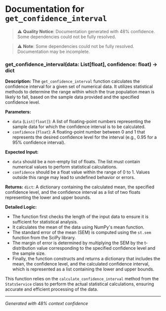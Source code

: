# Documentation for `get_confidence_interval`

> ⚠️ **Quality Notice**: Documentation generated with 48% confidence. Some dependencies could not be fully resolved.


> ⚠️ **Note**: Some dependencies could not be fully resolved. Documentation may be incomplete.
### get_confidence_interval(data: List[float], confidence: float) -> dict

**Description:**
The `get_confidence_interval` function calculates the confidence interval for a given set of numerical data. It utilizes statistical methods to determine the range within which the true population mean is likely to fall, based on the sample data provided and the specified confidence level.

**Parameters:**
- `data` (`List[float]`): A list of floating-point numbers representing the sample data for which the confidence interval is to be calculated.
- `confidence` (`float`): A floating-point number between 0 and 1 that represents the desired confidence level for the interval (e.g., 0.95 for a 95% confidence interval).

**Expected Input:**
- `data` should be a non-empty list of floats. The list must contain numerical values to perform statistical calculations.
- `confidence` should be a float value within the range of 0 to 1. Values outside this range may lead to undefined behavior or errors.

**Returns:**
`dict`: A dictionary containing the calculated mean, the specified confidence level, and the confidence interval as a list of two floats representing the lower and upper bounds.

**Detailed Logic:**
- The function first checks the length of the input data to ensure it is sufficient for statistical analysis.
- It calculates the mean of the data using NumPy's mean function.
- The standard error of the mean (SEM) is computed using the `st.sem` function from the SciPy library.
- The margin of error is determined by multiplying the SEM by the t-distribution value corresponding to the specified confidence level and the sample size.
- Finally, the function constructs and returns a dictionary that includes the mean, the confidence level, and the calculated confidence interval, which is represented as a list containing the lower and upper bounds. 

This function relies on the `calculate_confidence_interval` method from the `StatsService` class to perform the actual statistical calculations, ensuring accurate and efficient processing of the data.

---
*Generated with 48% context confidence*

